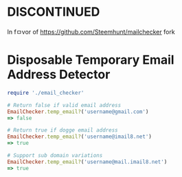 # DISCONTINUED
In fㅁvor of https://github.com/Steemhunt/mailchecker fork

# Disposable Temporary Email Address Detector

```ruby
require './email_checker'

# Return false if valid email address
EmailChecker.temp_email?('username@gmail.com')
=> false

# Return true if dogge email address
EmailChecker.temp_email?('username@imail8.net')
=> true

# Support sub domain variations
EmailChecker.temp_email?('username@mail.imail8.net')
=> true
```
